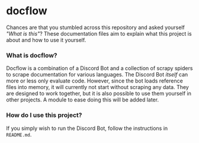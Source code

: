 # docflow
Chances are that you stumbled across this repository and asked yourself *"What is this"*?
These documentation files aim to explain what this project is about and how to use it yourself.

### What is docflow?
Docflow is a combination of a Discord Bot and a collection of scrapy spiders to
scrape documentation for various languages. 
The Discord Bot *itself* can more or less only evaluate code.
However, since the bot loads reference files into memory, it will
currently not start without scraping any data.
They are designed to work together, but it is also possible to
use them yourself in other projects. A module to ease doing this will
be added later.


### How do I use this project?
If you simply wish to run the Discord Bot, follow the instructions in `README.md`.
